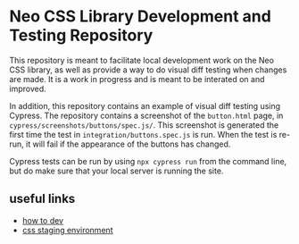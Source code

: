 # Neo CSS Library Development and Testing Repository

This repository is meant to facilitate local development work on the Neo CSS library, as well as provide a way to do visual diff testing when changes are made. It is a work in progress and is meant to be interated on and improved.

In addition, this repository contains an example of visual diff testing using Cypress. The repository contains a screenshot of the `button.html` page, in `cypress/screenshots/buttons/spec.js/`. This screenshot is generated the first time the test in `integration/buttons.spec.js` is run. When the test is re-run, it will fail if the appearance of the buttons has changed.

Cypress tests can be run by using `npx cypress run` from the command line, but do make sure that your local server is running the site.

## useful links

- [how to dev](./readmes/how-to-dev.md)
- [css staging environment](https://css-staging.netlify.app)
